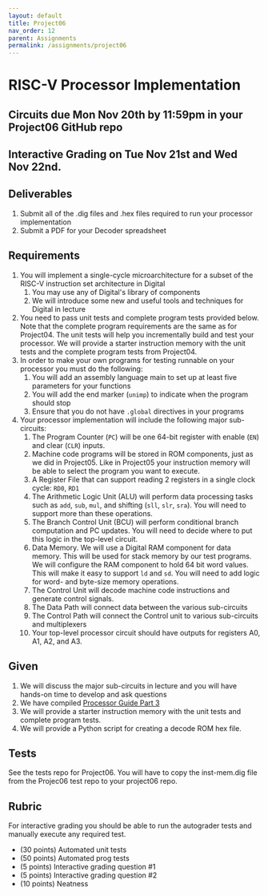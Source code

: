 ```yaml
---
layout: default
title: Project06
nav_order: 12
parent: Assignments
permalink: /assignments/project06
---
```


# RISC-V Processor Implementation

## Circuits due Mon Nov 20th by 11:59pm in your Project06 GitHub repo

## Interactive Grading on Tue Nov 21st and Wed Nov 22nd.

## Deliverables

1. Submit all of the .dig files and .hex files required to run your processor implementation
1. Submit a PDF for your Decoder spreadsheet

## Requirements

1. You will implement a single-cycle microarchitecture for a subset of the RISC-V instruction set architecture in Digital
    1. You may use any of Digital's library of components
    1. We will introduce some new and useful tools and techniques for Digital in lecture
1. You need to pass unit tests and complete program tests provided below. Note that the complete program requirements are the same as for Project04. The unit tests will help you incrementally build and test your processor. We will provide a starter instruction memory with the unit tests and the complete program tests from Project04.
1. In order to make your own programs for testing runnable on your processor you must do the following:
    1. You will add an assembly language main to set up at least five parameters for your functions
    1. You will add the end marker (`unimp`) to indicate when the program should stop
    1. Ensure that you do not have `.global` directives in your programs
1. Your processor implementation will include the following major sub-circuits:
    1. The Program Counter (`PC`) will be one 64-bit register with enable (`EN`) and clear (`CLR`) inputs.
    1. Machine code programs will be stored in ROM components, just as we did in Project05. Like in Project05 your instruction memory will be able to select the program you want to execute.
    1. A Register File that can support reading 2 registers in a single clock cycle: `RD0`, `RD1`
    1. The Arithmetic Logic Unit (ALU) will perform data processing tasks such as `add`, `sub`, `mul`, and shifting (`sll`, `slr`, `sra`). You will need to support more than these operations.
    1. The Branch Control Unit (BCU) will perform conditional branch computation and PC updates. You will need to decide where to put this logic in the top-level circuit.
    1. Data Memory. We will use a Digital RAM component for data memory. This will be used for stack memory by our test programs. We will configure the RAM component to hold 64 bit word values. This will make it easy to support `ld` and `sd`. You will need to add logic for word- and byte-size memory operations.
    1. The Control Unit will decode machine code instructions and generate control signals.
    1. The Data Path will connect data between the various sub-circuits
    1. The Control Path will connect the Control unit to various sub-circuits and multiplexers
    1. Your top-level processor circuit should have outputs for registers A0, A1, A2, and A3.

## Given
1. We will discuss the major sub-circuits in lecture and you will have hands-on time to develop and ask questions
1. We have compiled [Processor Guide Part 3](/guides/processor-part-3.html)
1. We will provide a starter instruction memory with the unit tests and complete program tests.
1. We will provide a Python script for creating a decode ROM hex file.

## Tests

See the tests repo for Project06. You will have to copy the inst-mem.dig file from the Projec06 test repo to your project06 repo.

## Rubric

For interactive grading you should be able to run the autograder tests and manually execute any required test.
- (30 points) Automated unit tests
- (50 points) Automated prog tests
- (5 points) Interactive grading question #1
- (5 points) Interactive grading question #2
- (10 points) Neatness
